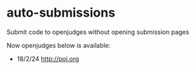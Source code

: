 # auto-submissions
Submit code to openjudges without opening submission pages

Now openjudges below is available:

- 18/2/24 http://poj.org
